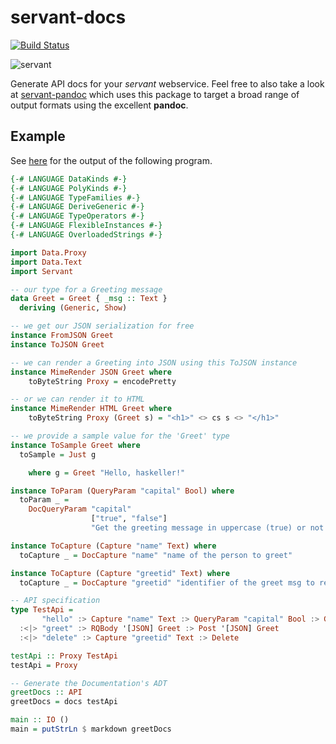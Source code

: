 # servant-docs

[![Build Status](https://secure.travis-ci.org/haskell-servant/servant-docs.svg)](http://travis-ci.org/haskell-servant/servant-docs)

![servant](https://raw.githubusercontent.com/haskell-servant/servant/master/servant.png)

Generate API docs for your *servant* webservice. Feel free to also take a look at [servant-pandoc](https://github.com/mpickering/servant-pandoc) which uses this package to target a broad range of output formats using the excellent **pandoc**.

## Example

See [here](https://github.com/haskell-servant/servant-docs/blob/master/example/greet.md) for the output of the following program.

``` haskell
{-# LANGUAGE DataKinds #-}
{-# LANGUAGE PolyKinds #-}
{-# LANGUAGE TypeFamilies #-}
{-# LANGUAGE DeriveGeneric #-}
{-# LANGUAGE TypeOperators #-}
{-# LANGUAGE FlexibleInstances #-}
{-# LANGUAGE OverloadedStrings #-}

import Data.Proxy
import Data.Text
import Servant

-- our type for a Greeting message
data Greet = Greet { _msg :: Text }
  deriving (Generic, Show)

-- we get our JSON serialization for free
instance FromJSON Greet
instance ToJSON Greet

-- we can render a Greeting into JSON using this ToJSON instance
instance MimeRender JSON Greet where
    toByteString Proxy = encodePretty

-- or we can render it to HTML
instance MimeRender HTML Greet where
    toByteString Proxy (Greet s) = "<h1>" <> cs s <> "</h1>"

-- we provide a sample value for the 'Greet' type
instance ToSample Greet where
  toSample = Just g

    where g = Greet "Hello, haskeller!"

instance ToParam (QueryParam "capital" Bool) where
  toParam _ =
    DocQueryParam "capital"
                  ["true", "false"]
                  "Get the greeting message in uppercase (true) or not (false). Default is false."

instance ToCapture (Capture "name" Text) where
  toCapture _ = DocCapture "name" "name of the person to greet"

instance ToCapture (Capture "greetid" Text) where
  toCapture _ = DocCapture "greetid" "identifier of the greet msg to remove"

-- API specification
type TestApi =
       "hello" :> Capture "name" Text :> QueryParam "capital" Bool :> Get '[JSON,HTML] Greet
  :<|> "greet" :> RQBody '[JSON] Greet :> Post '[JSON] Greet
  :<|> "delete" :> Capture "greetid" Text :> Delete

testApi :: Proxy TestApi
testApi = Proxy

-- Generate the Documentation's ADT
greetDocs :: API
greetDocs = docs testApi

main :: IO ()
main = putStrLn $ markdown greetDocs
```
